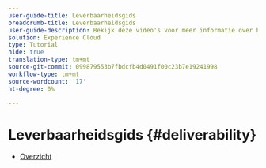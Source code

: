 ```yaml
---
user-guide-title: Leverbaarheidsgids
breadcrumb-title: Leverbaarheidsgids
user-guide-description: Bekijk deze video's voor meer informatie over het gebruik van de aflevering.
solution: Experience Cloud
type: Tutorial
hide: true
translation-type: tm+mt
source-git-commit: 099879553b7fbdcfb4d0491f00c23b7e19241998
workflow-type: tm+mt
source-wordcount: '17'
ht-degree: 0%

---
```



# Leverbaarheidsgids {#deliverability}

+ [Overzicht](overview.md)
